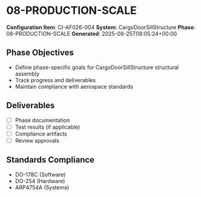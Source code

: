 # 08-PRODUCTION-SCALE

**Configuration Item**: CI-AF026-004
**System**: CargoDoorSillStructure
**Phase**: 08-PRODUCTION-SCALE
**Generated**: 2025-08-25T08:05:24+00:00

## Phase Objectives
- Define phase-specific goals for CargoDoorSillStructure structural assembly
- Track progress and deliverables
- Maintain compliance with aerospace standards

## Deliverables
- [ ] Phase documentation
- [ ] Test results (if applicable)
- [ ] Compliance artifacts
- [ ] Review approvals

## Standards Compliance
- DO-178C (Software)
- DO-254 (Hardware)
- ARP4754A (Systems)


